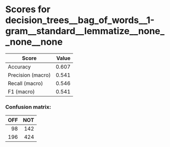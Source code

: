 # Scores for decision_trees__bag_of_words__1-gram__standard__lemmatize__none__none__none
|      Score      |Value|
|-----------------|----:|
|Accuracy         |0.607|
|Precision (macro)|0.541|
|Recall (macro)   |0.546|
|F1 (macro)       |0.541|

### Confusion matrix:
|OFF|NOT|
|--:|--:|
| 98|142|
|196|424|
